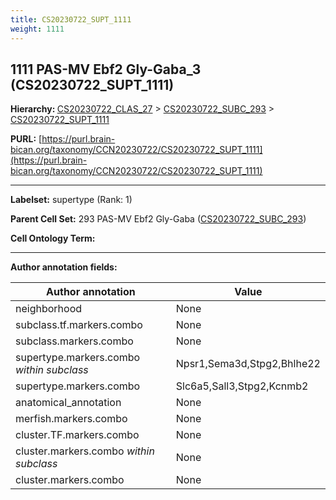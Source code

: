 ```yaml
---
title: CS20230722_SUPT_1111
weight: 1111
---
```

## 1111 PAS-MV Ebf2 Gly-Gaba_3 (CS20230722_SUPT_1111)
<b>Hierarchy: </b>
[CS20230722_CLAS_27](../CS20230722_CLAS_27) >
[CS20230722_SUBC_293](../CS20230722_SUBC_293) >
[CS20230722_SUPT_1111](../CS20230722_SUPT_1111)

**PURL:** [https://purl.brain-bican.org/taxonomy/CCN20230722/CS20230722_SUPT_1111](https://purl.brain-bican.org/taxonomy/CCN20230722/CS20230722_SUPT_1111)

---


**Labelset:** supertype (Rank: 1)

**Parent Cell Set:** 293 PAS-MV Ebf2 Gly-Gaba ([CS20230722_SUBC_293](../CS20230722_SUBC_293))



**Cell Ontology Term:** 

[MARKER GENES.]: #


---

[TRANSFERRED ANNOTATIONS.]: #


[AUTHOR ANNOTATION FIELDS.]: #


**Author annotation fields:**

| Author annotation | Value |
|-------------------|-------|
|neighborhood|None|
|subclass.tf.markers.combo|None|
|subclass.markers.combo|None|
|supertype.markers.combo _within subclass_|Npsr1,Sema3d,Stpg2,Bhlhe22|
|supertype.markers.combo|Slc6a5,Sall3,Stpg2,Kcnmb2|
|anatomical_annotation|None|
|merfish.markers.combo|None|
|cluster.TF.markers.combo|None|
|cluster.markers.combo _within subclass_|None|
|cluster.markers.combo|None|
